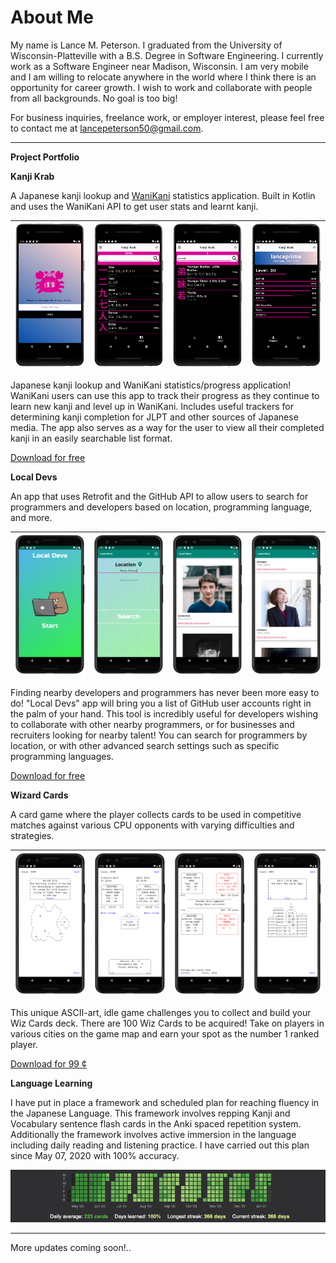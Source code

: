 # About Me
My name is Lance M. Peterson. I graduated from the University of Wisconsin-Platteville with a B.S. Degree in Software Engineering. I currently work as a Software Engineer near Madison, Wisconsin. I am very mobile and I am willing to relocate anywhere in the world where I think there is an opportunity for career growth. I wish to work and collaborate with people from all backgrounds. No goal is too big!

For business inquiries, freelance work, or employer interest, please feel free to contact me at lancepeterson50@gmail.com.

---
__Project Portfolio__

**Kanji Krab**

A Japanese kanji lookup and [WaniKani](https://www.wanikani.com/) statistics application. Built in Kotlin and uses the WaniKani API to get user stats and learnt kanji.

| ![Kanji Krab](img/kkSS2.png?raw=true "Kanji Krab") | ![Kanji Krab](img/kkSS4.png?raw=true "Kanji List") | ![Kanji Krab](img/kkSS5.png?raw=true "Search Kanji") | ![Kanji Krab](img/kkSS3.png?raw=true "User Progress") |
|-------------------------------------------------------------------------|-------------------------------------------------------------------------|---------------------------------------------------------------------------|----------------------------------------------------------------------------|

Japanese kanji lookup and WaniKani statistics/progress application! WaniKani users can use this app to track their progress as they continue to learn new kanji and level up in WaniKani. Includes useful trackers for determining kanji completion for JLPT and other sources of Japanese media. The app also serves as a way for the user to view all their completed kanji in an easily searchable list format.

[Download for free](https://play.google.com/store/apps/details?id=com.appfrost.kanjikrab)


**Local Devs**

An app that uses Retrofit and the GitHub API to allow users to search for programmers and developers based on location, programming language, and more.


| ![Local Devs](img/ld_ss1.png?raw=true "Local Devs") | ![Local Devs](img/ld_ss3.png?raw=true "Search 1") | ![Local Devs](img/ld_ss2.png?raw=true "Search") | ![Local Devs](img/ld_ss5.png?raw=true "Stats") |
|-------------------------------------------------------------------------|-------------------------------------------------------------------------|---------------------------------------------------------------------------|----------------------------------------------------------------------------|

Finding nearby developers and programmers has never been more easy to do! "Local Devs" app will bring you a list of GitHub user accounts right in the palm of your hand. This tool is incredibly useful for developers wishing to collaborate with other nearby programmers, or for businesses and recruiters looking for nearby talent! You can search for programmers by location, or with other advanced search settings such as specific programming languages.

[Download for free](https://play.google.com/store/apps/details?id=com.appfrost.localdevs)

**Wizard Cards**

A card game where the player collects cards to be used in competitive matches against various CPU opponents with varying difficulties and strategies.

| ![Wizard Cards](img/wc_ss6.png?raw=true "Wizard Cards") | ![Wizard Cards](img/wc_ss7.png?raw=true "Wizard Cards") | ![Wizard Cards](img/wc_ss3.png?raw=true "Wizard Cards") | ![Wizard Cards](img/wc_ss5.png?raw=true "Wizard Cards") |
|-------------------------------------------------------------------------|-------------------------------------------------------------------------|---------------------------------------------------------------------------|----------------------------------------------------------------------------|

This unique ASCII-art, idle game challenges you to collect and build your Wiz Cards deck. There are 100 Wiz Cards to be acquired! Take on players in various cities on the game map and earn your spot as the number 1 ranked player.

[Download for 99 ¢](https://play.google.com/store/apps/details?id=com.appfrost.creaturesummon)

**Language Learning**

I have put in place a framework and scheduled plan for reaching fluency in the Japanese Language.
This framework involves repping Kanji and Vocabulary sentence flash cards in the Anki spaced repetition system. Additionally the framework involves active immersion in the language including daily reading and listening practice. I have carried out this plan since May 07, 2020 with 100% accuracy.

![Japanese Progress](img/dailyreps2.png?raw=true "Anki Progress")

---

More updates coming soon!..
